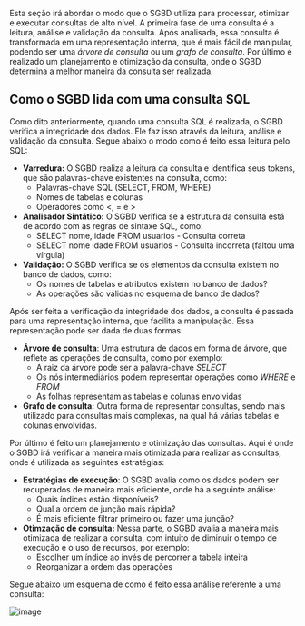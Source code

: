 Esta seção irá abordar o modo que o SGBD utiliza para processar, otimizar e executar consultas de alto nível. A primeira fase de uma consulta é a leitura, análise e validação da consulta. Após analisada, essa consulta é transformada em uma representação interna, que é mais fácil de manipular, podendo ser uma *árvore de consulta* ou um *grafo de consulta*. Por último é realizado um planejamento e otimização da consulta, onde o SGBD determina a melhor maneira da consulta ser realizada.

## Como o SGBD lida com uma consulta SQL

Como dito anteriormente, quando uma consulta SQL é realizada, o SGBD verifica a integridade dos dados. Ele faz isso através da leitura, análise e validação da consulta. Segue abaixo o modo como é feito essa leitura pelo SQL:
* **Varredura:** O SGBD realiza a leitura da consulta e identifica seus tokens, que são palavras-chave existentes na consulta, como:
	* Palavras-chave SQL (SELECT, FROM, WHERE)
	* Nomes de tabelas e colunas
	* Operadores como <, = e >
* **Analisador Sintático:** O SGBD verifica se a estrutura da consulta está de acordo com as regras de sintaxe SQL, como:
	* SELECT nome, idade FROM usuarios - Consulta correta
	* SELECT nome idade FROM usuarios - Consulta incorreta (faltou uma vírgula)
* **Validação:** O SGBD verifica se os elementos da consulta existem no banco de dados, como:
	* Os nomes de tabelas e atributos existem no banco de dados?
	* As operações são válidas no esquema de banco de dados?

Após ser feita a verificação da integridade dos dados, a consulta é passada para uma representação interna, que facilita a manipulação. Essa representação pode ser dada de duas formas:
* **Árvore de consulta**: Uma estrutura de dados em forma de árvore, que reflete as operações de consulta, como por exemplo:
	* A raiz da árvore pode ser a palavra-chave *SELECT*
	* Os nós intermediários podem representar operações como *WHERE* e *FROM*
	* As folhas representam as tabelas e colunas envolvidas
* **Grafo de consulta:** Outra forma de representar consultas, sendo mais utilizado para consultas mais complexas, na qual há várias tabelas e colunas envolvidas.

Por último é feito um planejamento e otimização das consultas. Aqui é onde o SGBD irá verificar a maneira mais otimizada para realizar as consultas, onde é utilizada as seguintes estratégias:
* **Estratégias de execução**: O SGBD avalia como os dados podem ser recuperados de maneira mais eficiente, onde há a seguinte análise:
	* Quais índices estão disponíveis?
	* Qual a ordem de junção mais rápida?
	* É mais eficiente filtrar primeiro ou fazer uma junção?
* **Otimzação de consulta:** Nessa parte, o SGBD avalia a maneira mais otimizada de realizar a consulta, com intuito de diminuir o tempo de execução e o uso de recursos, por exemplo:
	* Escolher um índice ao invés de percorrer a tabela inteira
	* Reorganizar a ordem das operações

Segue abaixo um esquema de como é feito essa análise referente a uma consulta:

![image](https://github.com/user-attachments/assets/3765882e-9bf5-4419-a686-4a87a23f5b77)
